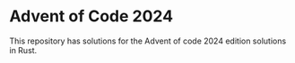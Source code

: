 # Advent of Code 2024

This repository has solutions for the Advent of code 2024 edition solutions in Rust.
